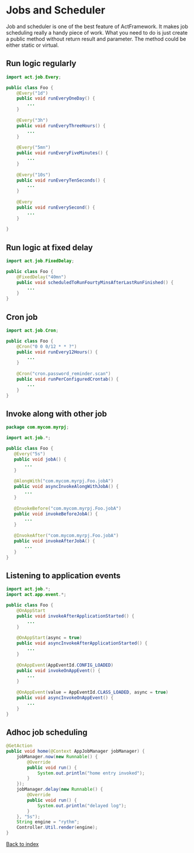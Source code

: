 # Jobs and Scheduler

Job and scheduler is one of the best feature of ActFramework. It makes job scheduling really a handy piece of work. What you need to do is just create a public method without return result and parameter. The method could be either static or virtual.

## Run logic regularly

```java
import act.job.Every;

public class Foo {
    @Every("1d")
    public void runEveryOneDay() {
        ...
    }
    
    @Every("3h")
    public void runEveryThreeHours() {
        ...
    }
    
    @Every("5mn")
    public void runEveryFiveMinutes() {
        ...
    }
    
    @Every("10s")
    public void runEveryTenSeconds() {
        ...
    }
    
    @Every
    public void runEverySecond() {
        ...
    }
    
}
```

## Run logic at fixed delay

```java
import act.job.FixedDelay;

public class Foo {
    @FixedDelay("40mn") 
    public void scheduledToRunFourtyMinsAfterLastRunFinished() {
        ...
    }
}
```

## Cron job

```java
import act.job.Cron;

public class Foo {
    @Cron("0 0 0/12 * * ?")
    public void runEvery12Hours() {
        ...
    }
    
    @Cron("cron.password_reminder.scan")
    public void runPerConfiguredCrontab() {
        ...
    }
}
```

## Invoke along with other job

```java
package com.mycom.myrpj;

import act.job.*;

public class Foo {
   @Every("5s")
   public void jobA() {
       ...
   } 
   
   @AlongWith("com.mycom.myrpj.Foo.jobA")
   public void asyncInvokeAlongWithJobA() {
       ...
   }
   
   @InvokeBefore("com.mycom.myrpj.Foo.jobA")
   public void invokeBeforeJobA() {
       ...
   }
   
   @InvokeAfter("com.mycom.myrpj.Foo.jobA")
   public void invokeAfterJobA() {
       ...
   }
}
```

## Listening to application events

```java
import act.job.*;
import act.app.event.*;

public class Foo {
    @OnAppStart
    public void invokeAfterApplicationStarted() {
        ...
    }
    
    @OnAppStart(async = true)
    public void asyncInvokeAfterApplicationStarted() {
        ...
    }
    
    @OnAppEvent(AppEventId.CONFIG_LOADED)
    public void invokeOnAppEvent() {
        ...
    }
    
    @OnAppEvent(value = AppEventId.CLASS_LOADED, async = true)
    public void asyncInvokeOnAppEvent() {
        ...
    }
}
```

## Adhoc job scheduling

```java
@GetAction
public void home(@Context AppJobManager jobManager) {
    jobManager.now(new Runnable() {
        @Override
        public void run() {
            System.out.println("home entry invoked");
        }
    });
    jobManager.delay(new Runnable() {
        @Override
        public void run() {
            System.out.println("delayed log");
        }
    }, "5s");
    String engine = "rythm";
    Controller.Util.render(engine);
}
```

[Back to index](index.md)
